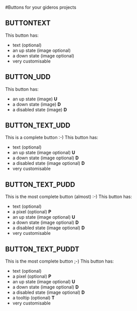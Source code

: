 #Buttons for your gideros projects

## BUTTONTEXT
This button has:
- text (optional)
- an up state (image optional)
- a down state (image optional)
- very customisable

## BUTTON_UDD
This button has:
- an up state (image) **U**
- a down state (image) **D**
- a disabled state (image) **D**

## BUTTON_TEXT_UDD
This is a complete button :-)
This button has:
- text (optional)
- an up state (image optional) **U**
- a down state (image optional) **D**
- a disabled state (image optional) **D**
- very customisable

## BUTTON_TEXT_PUDD
This is the most complete button (almost) :-)
This button has:
- text (optional)
- a pixel (optional) **P**
- an up state (image optional) **U**
- a down state (image optional) **D**
- a disabled state (image optional) **D**
- very customisable

## BUTTON_TEXT_PUDDT
This is the most complete button ;-)
This button has:
- text (optional)
- a pixel (optional) **P**
- an up state (image optional) **U**
- a down state (image optional) **D**
- a disabled state (image optional) **D**
- a tooltip (optional) **T**
- very customisable
